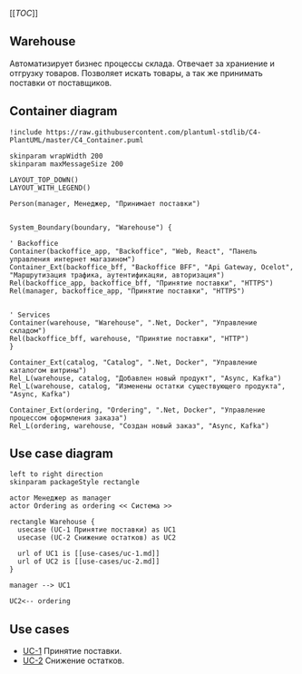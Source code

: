 [[_TOC_]]

## Warehouse
Автоматизирует бизнес процессы склада.
Отвечает за храниение и отгрузку товаров.
Позволяет искать товары, а так же принимать поставки от поставщиков.

## Container diagram
```plantuml
!include https://raw.githubusercontent.com/plantuml-stdlib/C4-PlantUML/master/C4_Container.puml

skinparam wrapWidth 200
skinparam maxMessageSize 200

LAYOUT_TOP_DOWN()
LAYOUT_WITH_LEGEND()

Person(manager, Менеджер, "Принимает поставки")


System_Boundary(boundary, "Warehouse") {

' Backoffice
Container(backoffice_app, "Backoffice", "Web, React", "Панель управления интернет магазином")  
Container_Ext(backoffice_bff, "Backoffice BFF", "Api Gateway, Ocelot", "Маршрутизация трафика, аутентификацяи, авторизация")
Rel(backoffice_app, backoffice_bff, "Принятие поставки", "HTTPS")
Rel(manager, backoffice_app, "Принятие поставки", "HTTPS")


' Services
Container(warehouse, "Warehouse", ".Net, Docker", "Управление складом")
Rel(backoffice_bff, warehouse, "Принятие поставки", "HTTP")
}

Container_Ext(catalog, "Catalog", ".Net, Docker", "Управление каталогом витрины")
Rel_L(warehouse, catalog, "Добавлен новый продукт", "Async, Kafka")
Rel_L(warehouse, catalog, "Изменены остатки существующего продукта", "Async, Kafka")

Container_Ext(ordering, "Ordering", ".Net, Docker", "Управление процессом оформления заказа")
Rel_L(ordering, warehouse, "Cоздан новый заказ", "Async, Kafka")

```

## Use case diagram
```plantuml
left to right direction
skinparam packageStyle rectangle

actor Менеджер as manager
actor Ordering as ordering << Система >>

rectangle Warehouse {
  usecase (UC-1 Принятие поставки) as UC1
  usecase (UC-2 Снижение остатков) as UC2

  url of UC1 is [[use-cases/uc-1.md]]
  url of UC2 is [[use-cases/uc-2.md]]
}

manager --> UC1

UC2<-- ordering
```
## Use cases
- [UC-1](use-cases/uc-1.md) Принятие поставки.
- [UC-2](use-cases/uc-2.md) Снижение остатков.


